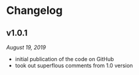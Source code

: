 # Changelog

## v1.0.1

*August 19, 2019* 

* initial publication of the code on GitHub
* took out superflous comments from 1.0 version
